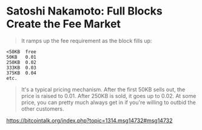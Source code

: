 # Satoshi Nakamoto: Full Blocks Create the Fee Market

> It ramps up the fee requirement as the block fills up:

    <50KB  free
    50KB   0.01
    250KB  0.02
    333KB  0.03
    375KB  0.04
    etc.

> It's a typical pricing mechanism.  After the first 50KB sells out, the price is raised to 0.01.  After 250KB is sold, it goes up to 0.02.  At some price, you can pretty much always get in if you're willing to outbid the other customers.

https://bitcointalk.org/index.php?topic=1314.msg14732#msg14732

